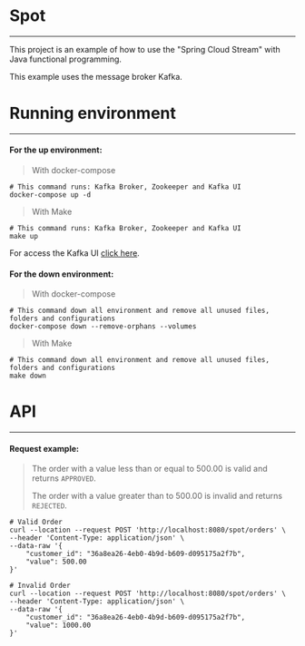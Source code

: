 # Spot

---
This project is an example of how to use the "Spring Cloud Stream" with Java functional programming.

This example uses the message broker Kafka.

# Running environment

---

#### For the up environment:
> With docker-compose
```shell
# This command runs: Kafka Broker, Zookeeper and Kafka UI
docker-compose up -d
```
> With Make
```shell
# This command runs: Kafka Broker, Zookeeper and Kafka UI
make up
```

For access the Kafka UI [click here](http://localhost:8085).

#### For the down environment:
> With docker-compose
```shell
# This command down all environment and remove all unused files, folders and configurations
docker-compose down --remove-orphans --volumes
```

> With Make
```shell
# This command down all environment and remove all unused files, folders and configurations
make down
```

# API

---

#### Request example:
> The order with a value less than or equal to 500.00 is valid and returns `APPROVED`.
> 
> The order with a value greater than to 500.00 is invalid and returns `REJECTED`.
```shell
# Valid Order
curl --location --request POST 'http://localhost:8080/spot/orders' \
--header 'Content-Type: application/json' \
--data-raw '{
    "customer_id": "36a8ea26-4eb0-4b9d-b609-d095175a2f7b",
    "value": 500.00
}'
```
```shell
# Invalid Order
curl --location --request POST 'http://localhost:8080/spot/orders' \
--header 'Content-Type: application/json' \
--data-raw '{
    "customer_id": "36a8ea26-4eb0-4b9d-b609-d095175a2f7b",
    "value": 1000.00
}'
```